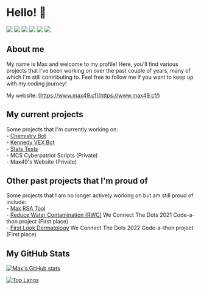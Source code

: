 # Hello! 👋
![](https://img.shields.io/badge/OS-Linux-informational?style=flat&logo=Linux&logoColor=white&color=2bbc8a)
![](https://img.shields.io/badge/Shell-Bash-informational?style=flat&logo=GNUBash&logoColor=white&color=2bbc8a)
![](https://img.shields.io/badge/Editor-VSCode-informational?style=flat&logo=VisualStudioCode&logoColor=white&color=2bbc8a)
![](https://img.shields.io/badge/Cloud-Azure-informational?style=flat&logo=MicrosoftAzure&logoColor=white&color=2bbc8a)
![](https://img.shields.io/badge/Code-Python-informational?style=flat&logo=Python&logoColor=white&color=2bbc8a)
![](https://img.shields.io/badge/Code-Powershell-informational?style=flat&logo=Powershell&logoColor=white&color=2bbc8a)

## About me
My name is Max and welcome to my profile! Here, you'll find various projects that I've been working on over the past couple of years, many of which I'm still contributing to. Feel free to follow me if you want to keep up with my coding journey!

My website: [https://www.max49.cf](https://www.max49.cf/)

## My current projects
Some projects that I'm currently working on:<br />
    - [Chemistry Bot](https://github.com/max-49/chembot)<br />
    - [Kennedy VEX Bot](https://github.com/max-49/kennedyvexbot)<br />
    - [Stats Tests](https://github.com/max-49/stats-tests)<br />
    - MCS Cyberpatriot Scripts (Private)<br />
    - Max49's Website (Private)<br />

## Other past projects that I'm proud of
Some projects that I am no longer actively working on but am still proud of include:<br />
    - [Max RSA Tool](https://github.com/max-49/maxrsatool)<br />
    - [Reduce Water Contamination (RWC)](https://github.com/max-49/rwc-wctd-2021-final) We Connect The Dots 2021 Code-a-thon project (First place)<br />
    - [First Look Dermatology](https://github.com/max-49/wctd-2022) We Connect The Dots 2022 Code-a-thon project (First place)<br />

## My GitHub Stats
[![Max's GitHub stats](https://github-readme-stats.vercel.app/api?username=max-49&count_private=true&show_icons=true&theme=dark)](https://github.com/anuraghazra/github-readme-stats)<a/>

[![Top Langs](https://github-readme-stats.vercel.app/api/top-langs/?username=max-49&layout=compact&theme=dark)](https://github.com/anuraghazra/github-readme-stats)
